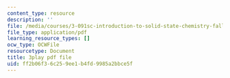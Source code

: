```yaml
---
content_type: resource
description: ''
file: /media/courses/3-091sc-introduction-to-solid-state-chemistry-fall-2010/ff2b06f36c259ee1b4fd9985a2bbce5f_RXTvZGj1MDA.pdf
file_type: application/pdf
learning_resource_types: []
ocw_type: OCWFile
resourcetype: Document
title: 3play pdf file
uid: ff2b06f3-6c25-9ee1-b4fd-9985a2bbce5f
---
```

